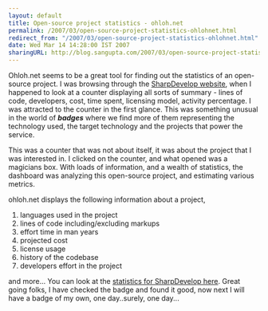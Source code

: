 ```yaml
---
layout: default
title: Open-source project statistics - ohloh.net
permalink: /2007/03/open-source-project-statistics-ohlohnet.html
redirect_from: "/2007/03/open-source-project-statistics-ohlohnet.html"
date: Wed Mar 14 14:28:00 IST 2007
sharingURL: http://blog.sangupta.com/2007/03/open-source-project-statistics-ohlohnet.html
---
```

<p>Ohloh.net seems to be a great tool for finding out the statistics of an open-source project. I was browsing through the <a href="http://www.icsharpcode.com/">SharpDevelop website</a>, when I happened to look at a counter displaying all sorts of summary - lines of code, developers, cost, time spent, licensing model, activity percentage. I was attracted to the counter in the first glance. This was something unusual in the world of <strong><em>badges</em></strong> where we find more of them representing the technology used, the target technology and the projects that power the service.</p> 
<p>This was a counter that was not about itself, it was about the project that I was interested in. I clicked on the counter, and what opened was a magicians box. With loads of information, and a wealth of statistics, the dashboard was analyzing this open-source project, and estimating various metrics.</p> 
<p>ohloh.net displays the following information about a project,</p> 
<ol> 
    <li>languages used in the project</li> 
    <li>lines of code including/excluding markups</li> 
    <li>effort time in man years</li> 
    <li>projected cost</li> 
    <li>license usage</li> 
    <li>history of the codebase</li> 
    <li>developers effort in the project</li>
</ol> 
<p>and more... You can look at the <a href="http://www.ohloh.net/projects/3544">statistics for SharpDevelop here</a>. Great going folks, I have checked the badge and found it good, now next I will have a badge of my own, one day..surely, one day...</p>
